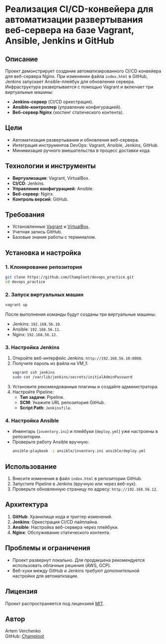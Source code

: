 # Реализация CI/CD-конвейера для автоматизации развертывания веб-сервера на базе Vagrant, Ansible, Jenkins и GitHub


## Описание
Проект демонстрирует создание автоматизированного CI/CD конвейера для веб-сервера Nginx. При изменении файла `index.html` в GitHub, Jenkins запускает Ansible-плейбук для обновления сервера. Инфраструктура развертывается с помощью Vagrant и включает три виртуальные машины:
- **Jenkins-сервер** (CI/CD оркестрация).
- **Ansible-контроллер** (управление конфигурацией).
- **Веб-сервер Nginx** (хостинг статического контента).

## Цели
- Автоматизация развертывания и обновления веб-сервера.
- Интеграция инструментов DevOps: Vagrant, Ansible, Jenkins, GitHub.
- Минимизация ручного вмешательства в процесс доставки кода.

## Технологии и инструменты
- **Виртуализация**: Vagrant, VirtualBox.
- **CI/CD**: Jenkins.
- **Управление конфигурацией**: Ansible.
- **Веб-сервер**: Nginx.
- **Контроль версий**: GitHub.

## Требования
- Установленные [Vagrant](https://www.vagrantup.com/) и [VirtualBox](https://www.virtualbox.org/).
- Учетная запись GitHub.
- Базовые знания работы с терминалом.

## Установка и настройка

### 1. Клонирование репозитория
```bash
git clone https://github.com/Champloot/devops_practice.git
cd devops_practice
```

### 2. Запуск виртуальных машин
```bash
vagrant up
```
После выполнения команды будут созданы три виртуальные машины:
- Jenkins: `192.168.56.10`.
- Ansible: `192.168.56.11`.
- Nginx: `192.168.56.12`.

### 3. Настройка Jenkins
1. Откройте веб-интерфейс Jenkins: `http://192.168.56.10:8080`.
2. Получите пароль из файла на VM_1:
   ```bash
   vagrant ssh jenkins
   sudo cat /var/lib/jenkins/secrets/initialAdminPassword
   ```
3. Установите рекомендованные плагины и создайте администратора.
4. Настройте Pipeline:
   - **Тип задачи**: Pipeline.
   - **SCM**: Укажите URL репозитория GitHub.
   - **Script Path**: `Jenkinsfile`.

### 4. Настройка Ansible
- Инвентарь (`inventory.ini`) и плейбуки (`deploy.yml`) уже настроены в репозитории.
- Проверьте работу Ansible вручную:
  ```bash
  ansible-playbook -i ansible/inventory.ini ansible/deploy.yml
  ```

## Использование
1. Внесите изменения в файл `index.html` в репозитории GitHub.
2. Запустите Pipeline в Jenkins (вручную или через веб-хук).
3. Проверьте обновленную страницу по адресу: `http://192.168.56.12`.

## Архитектура
1. **GitHub**: Хранилище кода и триггер изменений.
2. **Jenkins**: Оркестрация CI/CD пайплайна.
3. **Ansible**: Настройка веб-сервера через плейбуки.
4. **Nginx**: Обслуживание статического контента.

## Проблемы и ограничения
- Проект развернут локально. Для продакшена рекомендуется использовать облачные решения (AWS, GCP).
- Веб-хуки между GitHub и Jenkins требуют дополнительной настройки для автоматизации.

## Лицензия
Проект распространяется под лицензией [MIT](LICENSE).

## Автор
Artem Verchenko  
GitHub: [Champloot](https://github.com/Champloot)
```
